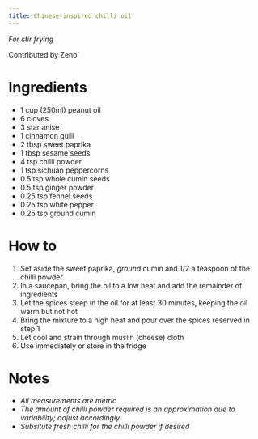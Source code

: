 ```yaml
---
title: Chinese-inspired chilli oil
---
```

_For stir frying_

Contributed by Zeno`

# Ingredients
* 1 cup (250ml) peanut oil
* 6 cloves
* 3 star anise
* 1 cinnamon quill
* 2 tbsp sweet paprika
* 1 tbsp sesame seeds
* 4 tsp chilli powder
* 1 tsp sichuan peppercorns
* 0.5 tsp whole cumin seeds
* 0.5 tsp ginger powder
* 0.25 tsp fennel seeds
* 0.25 tsp white pepper
* 0.25 tsp ground cumin

# How to
1. Set aside the sweet paprika, _ground_ cumin and 1/2 a teaspoon of the chilli powder
2. In a saucepan, bring the oil to a low heat and add the remainder of ingredients
3. Let the spices steep in the oil for at least 30 minutes, keeping the oil warm but not hot
4. Bring the mixture to a high heat and pour over the spices reserved in step 1
5. Let cool and strain through muslin (cheese) cloth
6. Use immediately or store in the fridge

# Notes
* _All measurements are metric_
* _The amount of chilli powder required is an approximation due to variability; adjust accordingly_
* _Subsitute fresh chilli for the chilli powder if desired_
